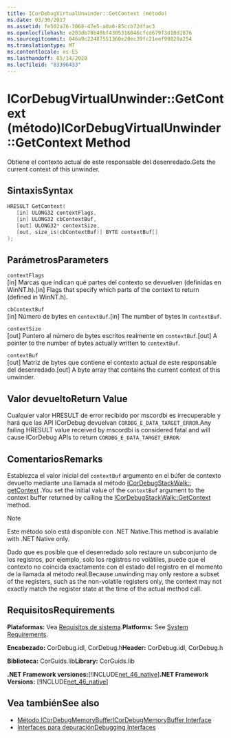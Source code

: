 ```yaml
---
title: ICorDebugVirtualUnwinder::GetContext (método)
ms.date: 03/30/2017
ms.assetid: fe502a76-3068-47e5-a0a0-85ccb72dfac3
ms.openlocfilehash: e203db78b40bf4305316046cfcd679f3d10d1876
ms.sourcegitcommit: 046a9c22487551360e20ec39fc21eef99820a254
ms.translationtype: MT
ms.contentlocale: es-ES
ms.lasthandoff: 05/14/2020
ms.locfileid: "83396433"
---
```

# <a name="icordebugvirtualunwindergetcontext-method"></a><span data-ttu-id="0a629-102">ICorDebugVirtualUnwinder::GetContext (método)</span><span class="sxs-lookup"><span data-stu-id="0a629-102">ICorDebugVirtualUnwinder::GetContext Method</span></span>
<span data-ttu-id="0a629-103">Obtiene el contexto actual de este responsable del desenredado.</span><span class="sxs-lookup"><span data-stu-id="0a629-103">Gets the current context of this unwinder.</span></span>  
  
## <a name="syntax"></a><span data-ttu-id="0a629-104">Sintaxis</span><span class="sxs-lookup"><span data-stu-id="0a629-104">Syntax</span></span>  
  
```cpp  
HRESULT GetContext(  
   [in] ULONG32 contextFlags,  
   [in] ULONG32 cbContextBuf,  
   [out] ULONG32* contextSize,  
   [out, size_is(cbContextBuf)] BYTE contextBuf[]  
);  
```  
  
## <a name="parameters"></a><span data-ttu-id="0a629-105">Parámetros</span><span class="sxs-lookup"><span data-stu-id="0a629-105">Parameters</span></span>  
 `contextFlags`  
 <span data-ttu-id="0a629-106">[in] Marcas que indican qué partes del contexto se devuelven (definidas en WinNT.h).</span><span class="sxs-lookup"><span data-stu-id="0a629-106">[in] Flags that specify which parts of the context to return (defined in WinNT.h).</span></span>  
  
 `cbContextBuf`  
 <span data-ttu-id="0a629-107">[in] Número de bytes en `contextBuf`.</span><span class="sxs-lookup"><span data-stu-id="0a629-107">[in] The number of bytes in `contextBuf`.</span></span>  
  
 `contextSize`  
 <span data-ttu-id="0a629-108">[out] Puntero al número de bytes escritos realmente en `contextBuf`.</span><span class="sxs-lookup"><span data-stu-id="0a629-108">[out] A pointer to the number of bytes actually written to `contextBuf`.</span></span>  
  
 `contextBuf`  
 <span data-ttu-id="0a629-109">[out] Matriz de bytes que contiene el contexto actual de este responsable del desenredado.</span><span class="sxs-lookup"><span data-stu-id="0a629-109">[out] A byte array that contains the current context of this unwinder.</span></span>  
  
## <a name="return-value"></a><span data-ttu-id="0a629-110">Valor devuelto</span><span class="sxs-lookup"><span data-stu-id="0a629-110">Return Value</span></span>  
 <span data-ttu-id="0a629-111">Cualquier valor HRESULT de error recibido por mscordbi es irrecuperable y hará que las API ICorDebug devuelvan `CORDBG_E_DATA_TARGET_ERROR`.</span><span class="sxs-lookup"><span data-stu-id="0a629-111">Any failing HRESULT value received by mscordbi is considered fatal and will cause ICorDebug APIs to return `CORDBG_E_DATA_TARGET_ERROR`.</span></span>  
  
## <a name="remarks"></a><span data-ttu-id="0a629-112">Comentarios</span><span class="sxs-lookup"><span data-stu-id="0a629-112">Remarks</span></span>  
 <span data-ttu-id="0a629-113">Establezca el valor inicial del `contextBuf` argumento en el búfer de contexto devuelto mediante una llamada al método [ICorDebugStackWalk:: getContext](icordebugstackwalk-getcontext-method.md) .</span><span class="sxs-lookup"><span data-stu-id="0a629-113">You set the initial value of the `contextBuf` argument to the context buffer returned by calling the [ICorDebugStackWalk::GetContext](icordebugstackwalk-getcontext-method.md) method.</span></span>  
  
> [!NOTE]
> <span data-ttu-id="0a629-114">Este método solo está disponible con .NET Native.</span><span class="sxs-lookup"><span data-stu-id="0a629-114">This method is available with .NET Native only.</span></span>  
  
 <span data-ttu-id="0a629-115">Dado que es posible que el desenredado solo restaure un subconjunto de los registros, por ejemplo, solo los registros no volátiles, puede que el contexto no coincida exactamente con el estado del registro en el momento de la llamada al método real.</span><span class="sxs-lookup"><span data-stu-id="0a629-115">Because unwinding may only restore a subset of the registers, such as the non-volatile registers only, the context may not exactly match the register state at the time of the actual method call.</span></span>  
  
## <a name="requirements"></a><span data-ttu-id="0a629-116">Requisitos</span><span class="sxs-lookup"><span data-stu-id="0a629-116">Requirements</span></span>  
 <span data-ttu-id="0a629-117">**Plataformas:** Vea [Requisitos de sistema](../../get-started/system-requirements.md).</span><span class="sxs-lookup"><span data-stu-id="0a629-117">**Platforms:** See [System Requirements](../../get-started/system-requirements.md).</span></span>  
  
 <span data-ttu-id="0a629-118">**Encabezado:** CorDebug.idl, CorDebug.h</span><span class="sxs-lookup"><span data-stu-id="0a629-118">**Header:** CorDebug.idl, CorDebug.h</span></span>  
  
 <span data-ttu-id="0a629-119">**Biblioteca:** CorGuids.lib</span><span class="sxs-lookup"><span data-stu-id="0a629-119">**Library:** CorGuids.lib</span></span>  
  
 <span data-ttu-id="0a629-120">**.NET Framework versiones:**[!INCLUDE[net_46_native](../../../../includes/net-46-native-md.md)]</span><span class="sxs-lookup"><span data-stu-id="0a629-120">**.NET Framework Versions:** [!INCLUDE[net_46_native](../../../../includes/net-46-native-md.md)]</span></span>  
  
## <a name="see-also"></a><span data-ttu-id="0a629-121">Vea también</span><span class="sxs-lookup"><span data-stu-id="0a629-121">See also</span></span>

- [<span data-ttu-id="0a629-122">Método ICorDebugMemoryBuffer</span><span class="sxs-lookup"><span data-stu-id="0a629-122">ICorDebugMemoryBuffer Interface</span></span>](icordebugmemorybuffer-interface.md)
- [<span data-ttu-id="0a629-123">Interfaces para depuración</span><span class="sxs-lookup"><span data-stu-id="0a629-123">Debugging Interfaces</span></span>](debugging-interfaces.md)
